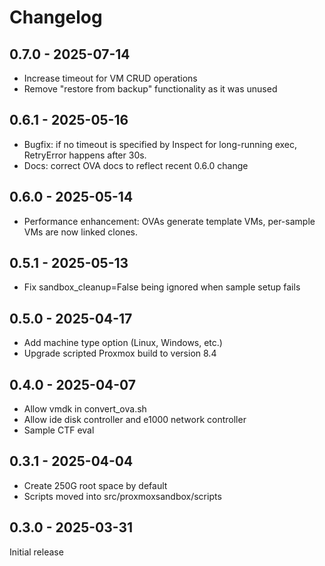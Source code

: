 # Changelog

## 0.7.0 - 2025-07-14

- Increase timeout for VM CRUD operations
- Remove "restore from backup" functionality as it was unused

## 0.6.1 - 2025-05-16

- Bugfix: if no timeout is specified by Inspect for long-running exec, RetryError happens after 30s.
- Docs: correct OVA docs to reflect recent 0.6.0 change

## 0.6.0 - 2025-05-14

- Performance enhancement: OVAs generate template VMs, per-sample VMs are now linked clones.

## 0.5.1 - 2025-05-13

- Fix sandbox_cleanup=False being ignored when sample setup fails
 
## 0.5.0 - 2025-04-17

- Add machine type option (Linux, Windows, etc.)
- Upgrade scripted Proxmox build to version 8.4

## 0.4.0 - 2025-04-07

- Allow vmdk in convert_ova.sh
- Allow ide disk controller and e1000 network controller
- Sample CTF eval

## 0.3.1 - 2025-04-04

- Create 250G root space by default
- Scripts moved into src/proxmoxsandbox/scripts

## 0.3.0 - 2025-03-31 

Initial release
